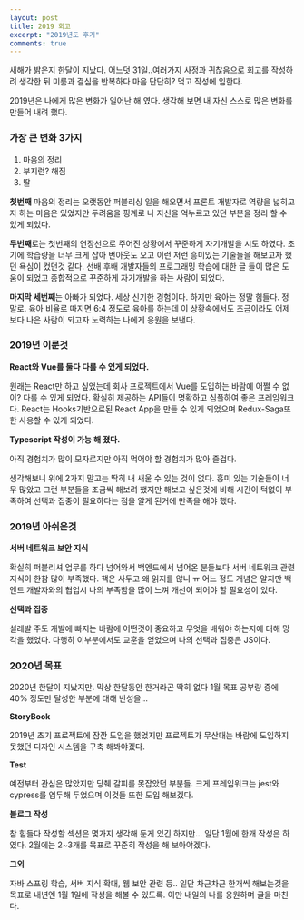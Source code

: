 ```yaml
---
layout: post
title: 2019 회고
excerpt: "2019년도 후기"
comments: true
---
```


새해가 밝은지 한달이 지났다. 어느덧 31일..여러가지 사정과 귀찮음으로 회고를 작성하려 생각한 뒤 미룸과 결심을 반복하다 마음 단단히? 먹고 작성에 임한다.

2019년은 나에게 많은 변화가 일어난 해 였다. 생각해 보면 내 자신 스스로 많은 변화를 만들어 내려 했다. 

### 가장 큰 변화 3가지

1. 마음의 정리
2. 부지런? 해짐
3. 딸

**첫번째** 마음의 정리는 오랫동안 퍼블리싱 일을 해오면서 프론트 개발자로 역량을 넓히고자 하는 마음은 있었지만 두려움을 핑계로 나 자신을 억누르고 있던 부분을 정리 할 수 있게 되었다. 

**두번째**로는 첫번째의 연장선으로 주어진 상황에서 꾸준하게 자기개발을 시도 하였다. 초기에 학습량을 너무 크게 잡아 번아웃도 오고 이런 저런 흥미있는 기술들을 해보고자 했던 욕심이 컸던것 같다. 선배 후배 개발자들의 프로그래밍 학습에 대한 글 들이 많은 도움이 되었고 종합적으로 꾸준하게 자기개발을 하는 사람이 되었다.

**마지막 세번째**는 아빠가 되었다. 세상 신기한 경험이다. 하지만 육아는 정말 힘들다. 정말로. 육아 비율로 따지면 6:4 정도로 육아를 하는데 이 상황속에서도 조금이라도 어제 보다 나은 사람이 되고자 노력하는 나에게 응원을 보낸다.

### 2019년 이룬것
**React와 Vue를 둘다 다룰 수 있게 되었다.**

원래는 React만 하고 싶었는데 회사 프로젝트에서 Vue를 도입하는 바람에 어쩔 수 없이? 다룰 수 있게 되었다. 확실히 제공하는 API들이 명확하고 심플하여 좋은 프레임워크다. React는 Hooks기반으로된 React App을 만들 수 있게 되었으며 Redux-Saga또한 사용할 수 있게 되었다.

**Typescript 작성이 가능 해 졌다.**

아직 경험치가 많이 모자르지만 아직 먹어야 할 경험치가 많아 즐겁다.

생각해보니 위에 2가지 말고는 딱히 내 새울 수 있는 것이 없다. 흥미 있는 기술들이 너무 많았고 그런 부분들을 조금씩 해보려 했지만 해보고 싶은것에 비해 시간이 턱없이 부족하여 선택과 집중이 필요하다는 점을 알게 된거에 만족을 해야 했다.

### 2019년 아쉬운것
**서버 네트워크 보안 지식**

확실히 퍼블리셔 업무를 하다 넘어와서 백엔드에서 넘어온 분들보다 서버 네트워크 관련 지식이 한참 많이 부족했다. 책은 사두고 왜 읽지를 않니 ㅠ 어느 정도 개념은 알지만 백엔드 개발자와의 협업시 나의 부족함을 많이 느껴 개선이 되어야 할 필요성이 있다.

**선택과 집중**

설레발 주도 개발에 빠지는 바람에 어떤것이 중요하고 무엇을 배워야 하는지에 대해 망각을 했었다. 다행히 이부분에서도 교훈을 얻었으며 나의 선택과 집중은 JS이다.

### 2020년 목표
2020년 한달이 지났지만. 막상 한달동안 한거라곤 딱히 없다 1월 목표 공부량 중에 40% 정도만 달성한 부분에 대해 반성을...

**StoryBook**

2019년 초기 프로젝트에 잠깐 도입을 했었지만 프로젝트가 무산대는 바람에 도입하지 못했던 디자인 시스템을 구축 해봐야겠다.

**Test**

예전부터 관심은 많았지만 당췌 갈피를 못잡았던 부분들. 크게 프레임워크는 jest와 cypress를 염두해 두었으며 이것들 또한 도입 해보겠다.

**블로그 작성**

참 힘들다 작성할 섹션은 몇가지 생각해 둔게 있긴 하지만... 일단 1월에 한개 작성은 하였다. 2월에는 2~3개를 목표로 꾸준히 작성을 해 보아야겠다.

**그외**

자바 스프링 학습, 서버 지식 확대, 웹 보안 관련 등..
일단 차근차근 한개씩 해보는것을 목표로 내년엔 1월 1일에 작성을 해볼 수 있도록. 이만 내일의 나를 응원하며 글을 마친다.



